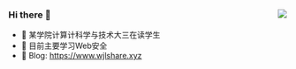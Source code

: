 ### Hi there 👋             <img align="right" src="https://github-readme-stats.vercel.app/api?username=KpLi0rn&show_icons=true&theme=radical">
- 🔭 某学院计算计科学与技术大三在读学生      
- 🌱 目前主要学习Web安全
- 🍔 Blog: https://www.wjlshare.xyz
